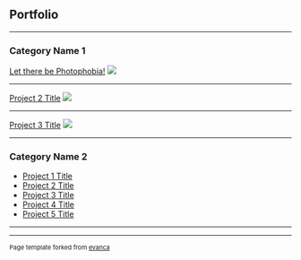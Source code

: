 ## Portfolio

---

### Category Name 1 

[Let there be Photophobia!](/https://callmetoots.itch.io/let-there-be-photophobia)
<img src="https://img.itch.zone/aW1hZ2UvMTMxMjQwMi83NjU0NzUyLnBuZw==/original/75Kjn4.png"/>

---
[Project 2 Title](/pdf/sample_presentation.pdf)
<img src="images/dummy_thumbnail.jpg?raw=true"/>

---
[Project 3 Title](http://example.com/)
<img src="images/dummy_thumbnail.jpg?raw=true"/>

---

### Category Name 2

- [Project 1 Title](http://example.com/)
- [Project 2 Title](http://example.com/)
- [Project 3 Title](http://example.com/)
- [Project 4 Title](http://example.com/)
- [Project 5 Title](http://example.com/)

---




---
<p style="font-size:11px">Page template forked from <a href="https://github.com/evanca/quick-portfolio">evanca</a></p>
<!-- Remove above link if you don't want to attibute -->
